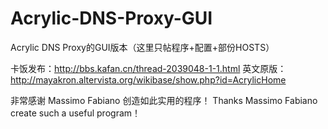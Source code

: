 # Acrylic-DNS-Proxy-GUI

Acrylic DNS Proxy的GUI版本（这里只帖程序+配置+部份HOSTS）

卡饭发布：http://bbs.kafan.cn/thread-2039048-1-1.html
英文原版：http://mayakron.altervista.org/wikibase/show.php?id=AcrylicHome



非常感谢 Massimo Fabiano 创造如此实用的程序！
Thanks Massimo Fabiano create such a useful program！
